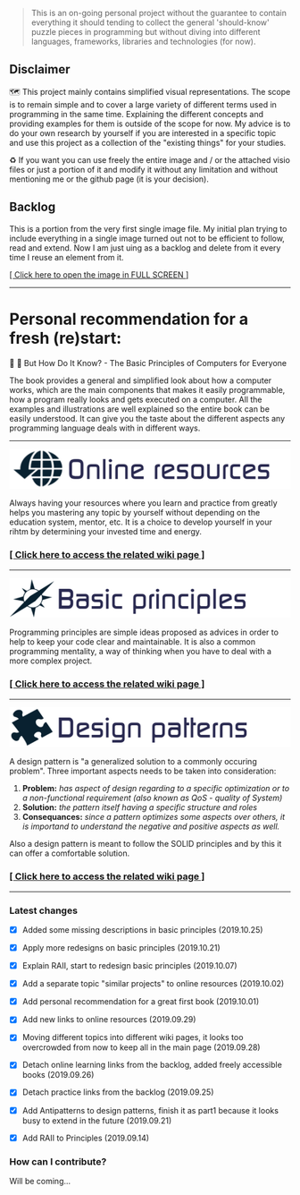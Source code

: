 > This is an on-going personal project without the guarantee to contain everything it should tending to collect the general 'should-know' puzzle pieces in programming but without diving into different languages, frameworks, libraries and technologies (for now).

## Disclaimer
:world_map: This project mainly contains simplified visual representations. The scope is to remain simple and to cover a large variety of different terms used in programming in the same time. Explaining the different concepts and providing examples for them is outside of the scope for now. My advice is to do your own research by yourself if you are interested in a specific topic and use this project as a collection of the "existing things" for your studies.

:recycle: If you want you can use freely the entire image and / or the attached visio files or just a portion of it and modify it without any limitation and without mentioning me or the github page (it is your decision).

## Backlog

This is a portion from the very first single image file. My initial plan trying to include everything in a single image turned out not to be efficient to follow, read and extend. Now I am just uing as a backlog and delete from it every time I reuse an element from it.

[[ Click here to open the image in FULL SCREEN ]](https://raw.githubusercontent.com/CyberDani/personal-roadmap/master/ProgrammingRoadMap.png)
___

# Personal recommendation for a fresh (re)start:

:blue_book: :sparkling_heart: But How Do It Know? - The Basic Principles of Computers for Everyone

The book provides a general and simplified look about how a computer works, which are the main components that makes it easily programmable, how a program really looks and gets executed on a computer. All the examples and illustrations are well explained so the entire book can be easily understood. It can give you the taste about the different aspects any programming language deals with in different ways.

___

![topics/Online-resources](topics/onlineResources.png "online resources")

Always having your resources where you learn and practice from greatly helps you mastering any topic by yourself without depending on the education system, mentor, etc. It is a choice to develop yourself in your rihtm by determining your invested time and energy.

### [[ Click here to access the related wiki page ]](https://github.com/CyberDani/Programming-puzzle-pieces/wiki/Online-Resources)
___

![topics/basicPrinciples.png](topics/basicPrinciples.png)

Programming principles are simple ideas proposed as advices in order to help to keep your code clear and maintainable. It is also a common programming mentality, a way of thinking when you have to deal with a more complex project.

### [[ Click here to access the related wiki page ]](https://github.com/CyberDani/Programming-puzzle-pieces/wiki/Basic-Principles)

___

![topics/designPatterns.png](topics/designPatterns.png)

A design pattern is "a generalized solution to a commonly occuring problem". Three important aspects needs to be taken into consideration: 
1. **Problem:** _has aspect of design regarding to a specific optimization or to a non-functional requirement (also known as QoS - quality of System)_
2. **Solution:** _the pattern itself having a specific structure and roles_
3. **Consequances:** _since a pattern optimizes some aspects over others, it is importand to understand the negative and positive aspects as well._

Also a design pattern is meant to follow the SOLID principles and by this it can offer a comfortable solution.

### [[ Click here to access the related wiki page ]](https://github.com/CyberDani/Programming-puzzle-pieces/wiki/Design-Patterns)

___

### Latest changes

- [x] Added some missing descriptions in basic principles (2019.10.25)
- [x] Apply more redesigns on basic principles (2019.10.21)
- [x] Explain RAII, start to redesign basic principles (2019.10.07)
- [x] Add a separate topic "similar projects" to online resources (2019.10.02)
- [x] Add personal recommendation for a great first book (2019.10.01)
- [x] Add new links to online resources (2019.09.29)
- [x] Moving different topics into different wiki pages, it looks too overcrowded from now to keep all in the main page (2019.09.28)
- [x] Detach online learning links from the backlog, added freely accessible books (2019.09.26)
- [x] Detach practice links from the backlog (2019.09.25)
- [x] Add Antipatterns to design patterns, finish it as part1 because it looks busy to extend in the future (2019.09.21)
- [x] Add RAII to Principles (2019.09.14)


### How can I contribute?
Will be coming...
